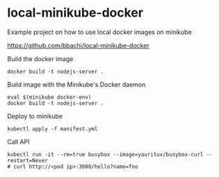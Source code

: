 # local-minikube-docker
Example project on how to use local docker images on minikube

https://github.com/bbachi/local-minikube-docker


Build the docker image

```
docker build -t nodejs-server .
```

Build image with the Minikube's Docker daemon

```
eval $(minikube docker-env)
docker build -t nodejs-server .
```

Deploy to minikube

```
kubectl apply -f manifest.yml
```

Call API

```
kubectl run -it --rm=true busybox --image=yauritux/busybox-curl --restart=Never
# curl http://<pod ip>:3000/hello?name=foo
```
